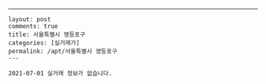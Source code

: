 ---
    layout: post
    comments: true
    title: 서울특별시 영등포구
    categories: [실거래가]
    permalink: /apt/서울특별시 영등포구
    ---

    2021-07-01 실거래 정보가 없습니다.

    